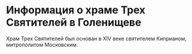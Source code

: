 # Информация о храме Трех Святителей в Голенищеве

Храм Трех Святителей был основан в XIV веке святителем Киприаном, митрополитом Московским.
